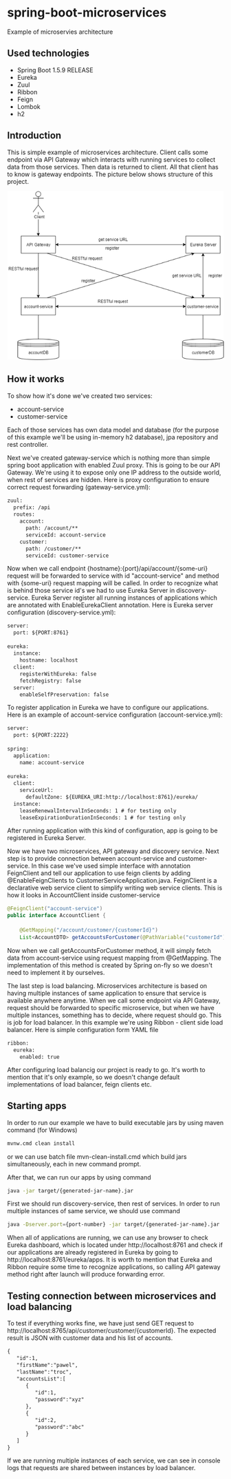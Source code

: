 # spring-boot-microservices
Example of microservies architecture

## Used technologies

* Spring Boot 1.5.9 RELEASE
* Eureka
* Zuul
* Ribbon
* Feign
* Lombok
* h2

## Introduction

This is simple example of microservices architecture.
Client calls some endpoint via API Gateway which interacts with running
services to collect data from those services.
Then data is returned to client.
All that client has to know is gateway endpoints.
The picture below shows structure of this project.

![project structure](microservices.png)

## How it works

To show how it's done we've created two services:
* account-service
* customer-service

Each of those services has own data model and database (for the purpose of this example
we'll be using in-memory h2 database), jpa repository and rest controller.

Next we've created gateway-service which is nothing more than simple spring boot application
with enabled Zuul proxy. This is going to be our API Gateway. We're using it to expose only one IP address to the
outside world, when rest of services are hidden. Here is proxy configuration to ensure
correct request forwarding (gateway-service.yml):

```
zuul:
  prefix: /api
  routes:
    account:
      path: /account/**
      serviceId: account-service
    customer:
      path: /customer/**
      serviceId: customer-service
```

Now when we call endpoint {hostname}:{port}/api/account/{some-uri} request will be forwarded to
service with id "account-service" and method with {some-uri} request mapping will be called.
In order to recognize what is behind those service id's we had to use Eureka Server in discovery-service.
Eureka Server register all running instances of applications which are annotated with EnableEurekaClient
annotation. Here is Eureka server configuration (discovery-service.yml):
```
server:
  port: ${PORT:8761}

eureka:
  instance:
    hostname: localhost
  client:
    registerWithEureka: false
    fetchRegistry: false
  server:
    enableSelfPreservation: false
```

To register application in Eureka we have to configure our applications. Here is an example of account-service
configuration (account-service.yml):
```
server:
  port: ${PORT:2222}

spring:
  application:
    name: account-service

eureka:
  client:
    serviceUrl:
      defaultZone: ${EUREKA_URI:http://localhost:8761}/eureka/
  instance:
    leaseRenewalIntervalInSeconds: 1 # for testing only
    leaseExpirationDurationInSeconds: 1 # for testing only
```

After running application with this kind of configuration, app is going to be registered in Eureka
Server.

Now we have two microservices, API gateway and discovery service. Next step is to provide connection
between account-service and customer-service. In this case we've used simple interface with annotation
FeignClient and tell our application to use feign clients by adding @EnableFeignClients to CustomerServiceApplication.java.
FeignClient is a declarative web service client to simplify writing web service clients.
This is how it looks in AccountClient inside customer-service

```java
@FeignClient("account-service")
public interface AccountClient {

    @GetMapping("/account/customer/{customerId}")
    List<AccountDTO> getAccountsForCustomer(@PathVariable("customerId") Long id);
```

Now when we call getAccountsForCustomer method, it will simply fetch data from account-service using request mapping from @GetMapping. The implementation
of this method is created by Spring on-fly so we doesn't need to implement it by ourselves.

The last step is load balancing. Microservices architecture is based on having multiple instances of same application to ensure that service
is available anywhere anytime. When we call some endpoint via API Gateway, request should be forwarded to specific microservice, but when
we have multiple instances, something has to decide, where request should go. This is job for load balancer. In this example we're using Ribbon - client
side load balancer. Here is simple configuration form YAML file

```
ribbon:
  eureka:
    enabled: true
```

After configuring load balancig our project is ready to go. It's worth to mention that it's only example, so we doesn't change default implementations
of load balancer, feign clients etc.

## Starting apps

In order to run our example we have to build executable jars by using maven command (for Windows)
```bash
mvnw.cmd clean install
```
or we can use batch file mvn-clean-install.cmd which build jars simultaneously, each in new command prompt.

After that, we can run our apps by using command
```bash
java -jar target/{generated-jar-name}.jar
```

First we should run discovery-service, then rest of services. In order to run multiple instances of same service, we should use command
```bash
java -Dserver.port={port-number} -jar target/{generated-jar-name}.jar
```

When all of applications are running, we can use any browser to check Eureka dashboard, which is located under http://localhost:8761 and check
if our applications are already registered in Eureka by going to http://localhost:8761/eureka/apps. It is worth to mention that Eureka and Ribbon
require some time to recognize applications, so calling API gateway method right after launch will produce forwarding error.

## Testing connection between microservices and load balancing

To test if everything works fine, we have just send GET request to http://localhost:8765/api/customer/customer/{customerId}. The expected
result is JSON with customer data and his list of accounts.

```
{
   "id":1,
   "firstName":"pawel",
   "lastName":"troc",
   "accountsList":[
      {
         "id":1,
         "password":"xyz"
      },
      {
         "id":2,
         "password":"abc"
      }
   ]
}
```

If we are running multiple instances of each service, we can see in console logs that requests are shared between instances by load balancer.